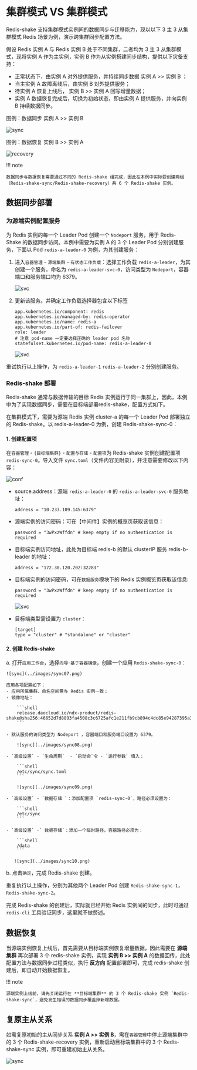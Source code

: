 # 集群模式 VS 集群模式

Redis-shake 支持集群模式实例间的数据同步与迁移能力，现以以下 3 主 3 从集群模式 Redis 场景为例，演示跨集群同步配置方法。

假设 Redis 实例 A 与 Redis 实例 B 处于不同集群，二者均为 3 主 3 从集群模式，现将实例 A 作为主实例，实例 B 作为从实例搭建同步结构，提供以下灾备支持：

- 正常状态下，由实例 A 对外提供服务，并持续同步数据  实例 A >> 实例 B ；
- 当主实例 A 故障离线后，由实例 B 对外提供服务；
- 待实例 A 恢复上线后， 实例 B >> 实例 A 回写增量数据；
- 实例 A 数据恢复完成后，切换为初始状态，即由实例 A 提供服务，并向实例 B 持续数据同步。

图例：数据同步 实例 A >> 实例 B

![sync](../images/sync01.png)

图例：数据恢复 实例 B >> 实例 A

![recovery](../images/sync02.png)



!!! note

    数据同步与数据恢复需要通过不同的 Redis-shake 组完成，因此在本例中实际要创建两组（Redis-shake-sync/Redis-shake-recovery）共 6 个 Redis-shake 实例。

## 数据同步部署

### 为源端实例配置服务

为 Redis 实例的每一个 Leader Pod 创建一个 `Nodeport` 服务，用于 Redis-Shake 的数据同步访问。本例中需要为实例 A 的 3 个 Leader Pod 分别创建服务，下面以 Pod `redis-a-leader-0` 为例，为其创建服务：

1. 进入`容器管理` - `源端集群` - `有状态工作负载`：选择工作负载 `redis-a-leader`，为其创建一个服务，命名为 `redis-a-leader-svc-0`，访问类型为 `Nodeport`，容器端口和服务端口均为 6379。

    ![svc](../images/sync03.png)

2. 更新该服务。并确定工作负载选择器包含以下标签
   
    ```shell
    app.kubernetes.io/component: redis
    app.kubernetes.io/managed-by: redis-operator
    app.kubernetes.io/name: redis-a
    app.kubernetes.io/part-of: redis-failover
    role: leader
    # 注意 pod-name 一定要选择正确的 leader pod 名称
    statefulset.kubernetes.io/pod-name: redis-a-leader-0
    ```

    ![svc](../images/sync04.png)

重试执行以上操作，为 `redis-a-leader-1` `redis-a-leader-2` 分别创建服务。

### Redis-shake 部署

Redis-shake 通常与数据传输的目标 Redis 实例运行于同一集群上，因此，本例中为了实现数据同步，需要在目标端部署redis-shake，配置方式如下。

在集群模式下，需要为源端 Redis 实例 cluster-a 的每一个 Leader Pod 部署独立的 Redis-shake。以 redis-a-leader-0  为例，创建 Redis-shake-sync-0：

#### 1. 创建配置项

在`容器管理` - `{目标端集群}` - `配置与存储` - `配置项`为 Redis-shake 实例创建配置项 `redis-sync-0`。导入文件 `sync.toml`（文件内容见附录），并注意需要修改以下内容：

![conf](../images/sync05.png)

- source.address：源端 `redis-a-leader-0` 的 `redis-a-leader-svc-0` 服务地址：

    ```shell
    address = "10.233.109.145:6379"
    ```
    
- 源端实例的访问密码：可在【中间件】实例的概览页获取该信息：

    ```shell
    password = "3wPxzWffdn" # keep empty if no authentication is required
    ```

- 目标端实例访问地址，此处为目标端 redis-b 的默认 clusterIP 服务 redis-b-leader  的地址：

    ```shell
    address = "172.30.120.202:32283"
    ```

- 目标端实例的访问密码，可在`数据服务`模块下的 Redis 实例概览页获取该信息:

    ```shell
    password = "3wPxzWffdn" # keep empty if no authentication is required
    ```

    ![svc](../images/sync06.png)

- 目标端类型需设置为 `cluster`：

    ```shell
    [target]
    type = "cluster" # "standalone" or "cluster"
    ```

#### 2. 创建 Redis-shake

a. 打开`应用工作台`，选择`向导`-`基于容器镜像`，创建一个应用 `Redis-shake-sync-0`：

    ![sync](../images/sync07.png)

    应用各项配置如下：
    - 应用所属集群、命名空间需与 Redis 实例一致；
    - 镜像地址：

        ```shell
        release.daocloud.io/ndx-product/redis-shake@sha256:46652d7d8893fa4508c3c6725afc1e211fb9cb894c4dc85e94287395a32fc3dc
        ```

    - 默认服务的访问类型为 Nodeport ，容器端口和服务端口设置为 6379。

        ![sync](../images/sync08.png)

    - `高级设置` - `生命周期`  - `启动命`令 - `运行参数` 填入：

        ```shell
        /etc/sync/sync.toml
        ```

        ![sync](../images/sync09.png)

    - `高级设置` - `数据存储 `：添加配置项 `redis-sync-0`，路径必须设置为：

        ```shell
        /etc/sync
        ```

    - `高级设置` -` 数据存储`：添加一个临时路径，容器路径必须为：

        ```shell
        /data
        ```

       ![sync](../images/sync10.png)

b. 点击`确定`，完成 Redis-shake 创建。

重复执行以上操作，分别为其他两个 Leader Pod 创建 `Redis-shake-sync-1`，`Redis-shake-sync-2`。

完成 Redis-shake 的创建后，实际就已经开始 Redis 实例间的同步，此时可通过 `redis-cli` 工具验证同步，这里就不做赘述。

## 数据恢复

当源端实例恢复上线后，首先需要从目标端实例恢复增量数据，因此需要在 **源端集群** 再次部署 3 个 redis-shake 实例，实现 **实例 B >> 实例 A** 的数据回传，此处配置方法与数据同步过程类似，执行 **反方向** 配置部署即可，完成 redis-shake 创建后，即自动开始数据恢复。

!!! note

    源端实例上线前，请先关闭运行在 **目标端集群** 的 3 个 Redis-shake 实例 `Redis-shake-sync`，避免发生错误的数据同步覆盖掉新增数据。

## 复原主从关系

如需复原初始的主从同步关系 **实例 A >> 实例 B**，需在`容器管理`中停止源端集群中的 3 个 Redis-shake-recovery 实例，重新启动目标端集群中的 3 个 Redis-shake-sync 实例，即可重建初始主从关系。

![sync](../images/sync11.png)
